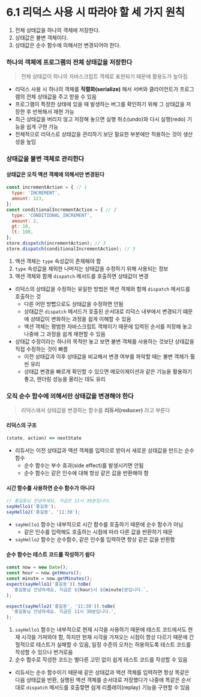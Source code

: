 # 6.1 리덕스 사용 시 따라야 할 세 가지 원칙

1) 전체 상태값을 하나의 객체에 저장한다.
2) 상태값은 불변 객체이다.
3) 상태값은 순수 함수에 의해서만 변경되어야 한다.

### 하나의 객체에 프로그램의 전체 상태값을 저장한다
> 전체 상태값이 하나의 자바스크립트 객체로 표현되기 때문에 활용도가 높아짐

- 리덕스 사용 시 하나의 객체를 **직렬화(serialize)** 해서 서버와 클라이언트가 프로그램의 전체 상태값을 주고 받을 수 있음
- 프로그램이 특정한 상태에 있을 때 발생하는 버그를 확인하기 위해 그 상태값을 저장한 후 반복해서 재현 가능
- 최근 상태값을 버리지 않고 저장해 놓으면 실행 취소(undo)와 다시 실행(redo) 기능을 쉽게 구현 가능
- 전체적으로 리덕스로 상태값을 관리하기 보단 필요한 부분에만 적용하는 것이 생산성을 높임

### 상태값을 불변 객체로 관리한다
#### 상태값은 오직 액션 객체에 의해서만 변경된다
```js
const incrementAction = { // 1
  type: 'INCREMENT',
  amount: 123,
};
const conditionalIncrementAction = { // 2
  type: 'CONDITIONAL_INCREMENT',
  amount: 2,
  gt: 10,
  lt: 100,
};
store.dispatch(incrementAction); // 3
store.dispatch(conditionalIncrementAction); // 3
```
1) 액션 객체는 `type` 속성값이 존재해야 함
2) `type` 속성값을 제외한 나머지는 상태값을 수정하기 위해 사용되는 정보
3) 액션 객체와 함께 `dispatch` 메서드를 호출하면 상태값이 변경

- 리덕스의 상태값을 수정하는 유일한 방법은 액션 객체와 함께 `dispatch` 메서드를 호출하는 것
  + 다른 어떤 방뻡으로도 상태값을 수정하면 안됨
  + 상태값은 `dispatch` 메서드가 호출된 순서대로 리덕스 내부에서 변경되기 떄문에 상태값이 변화하는 과정을 쉽게 이해할 수 있음
  + 액션 객체는 평범한 자바스크립트 객체이기 때문에 입력된 순서를 저장해 놓고 나중에 그 과정을 쉽게 재현할 수 있음
- 상태값 수정이라는 하나의 목적만 놓고 보면 불변 객체를 사용하는 것보단 상태값을 직접 수정하는 것이 빠름
  + 이전 상태값과 이후 상태값을 비교해서 변경 여부를 파악할 때는 불변 객체가 훨씬 유리
  + 상태값 변경을 빠르게 확인할 수 있으면 메모이제이션과 같은 기능을 활용하기 좋고, 렌더링 성능을 올리는 데도 유리

### 오직 순수 함수에 의해서만 상태값을 변경해야 한다
> 리덕스에서 상태값을 변경하는 함수를 **리듀서(reducer)** 라고 부른다

#### 리덕스의 구조
```js
(state, action) => nextState
```

- 리듀서는 이전 상태값과 액션 객체를 입력으로 받아서 새로운 상태값을 만드는 순수함수
  + 순수 함수는 부수 효과(side effect)를 발생시키면 안됨
  + 순수 함수는 같은 인수에 대해 항상 같은 값을 반환해야 함
  
#### 시간 함수를 사용하면 순수 함수가 아니다
```js
// 홍길동님 안녕하세요, 지금은 11시 30분입니다.
sayHello1('홍길동');
sayHello2('홍길동', '11:30');
```

- `sayHello1` 함수는 내부적으로 시간 함수를 호출하기 때문에 순수 함수가 아님
  + 같은 인수를 입력해도 호출하는 시점에 따라 다른 값을 반환하기 때문
- `sayHello2` 함수는 순수함수, 같은 인수를 입력하면 항상 같은 값을 반환함

#### 순수 함수는 테스트 코드를 작성하기 쉽다
```js
const now = new Date();
const hour = now.getHours();
const minute = now.getMinutes();
expect(sayHello1('홍길동')).toBe(
  `홍길동님 안녕하세요, 지금은 ${hour}시 ${minute}분입니다.`,
);

expect(sayHello2('홍길동', '11:30')).toBe(
  '홍길동님 안녕하세요. 지금은 11시 30분입니다.',
);
```

1) `sayHello1` 함수는 내부적으로 현재 시각을 사용하기 때문에 테스트 코드에서도 현재 시각을 가져와야 함, 하지만 현재 시각을 가져오는 시점이 항상 다르기 때문에 간헐적으로 테스트가 실패할 수 있음, 일정 수준의 오차는 허용하도록 테스트 코드를 작성할 수 있으나 번거로움
2) 순수 함수로 작성한 코드는 별다른 고민 없이 쉽게 테스트 코드를 작성할 수 있음

- 리듀서는 순수 함수이기 때문에 같은 상태값과 액션 객체를 입력하면 항상 똑같은 다음 상태값을 반환, 실행된 액션 객체를  순서대로 저장했다가 나중에 똑같은 순서대로 `dispatch` 메서드를 호출핳면 싑게 리플레이(replay) 기능을 구현할 수 있음

